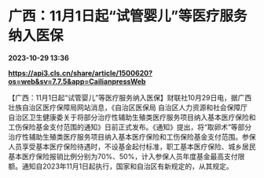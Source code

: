 # 广西：11月1日起“试管婴儿”等医疗服务纳入医保

**2023-10-29 13:36**

**https://api3.cls.cn/share/article/1500620?os=web&sv=7.7.5&app=CailianpressWeb**

【广西：11月1日起“试管婴儿”等医疗服务纳入医保】财联社10月29日电，据广西壮族自治区医疗保障局网站消息，《自治区医保局 自治区人力资源和社会保障厅 自治区卫生健康委关于将部分治疗性辅助生殖类医疗服务项目纳入基本医疗保险和工伤保险基金支付范围的通知》日前正式发布。《通知》提出，将“取卵术”等部分治疗性辅助生殖类医疗服务项目纳入基本医疗保险和工伤保险基金支付范围。参保人员享受基本医疗保险待遇时，不设基金起付标准，职工基本医疗保险、城乡居民基本医疗保险报销比例分别为70%、50%，计入参保人员年度基金最高支付限额。通知自2023年11月1日起执行，国家和自治区有新规定的，从其规定。
